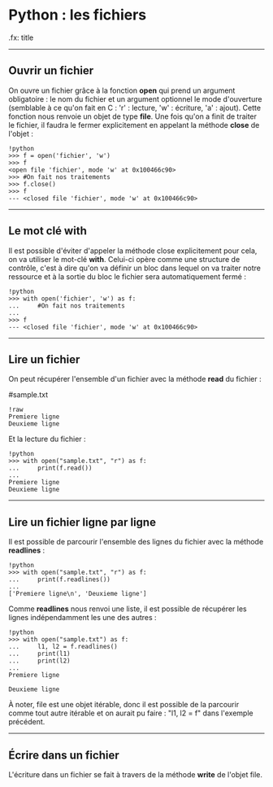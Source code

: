 # Python : les fichiers

.fx: title

---

## Ouvrir un fichier

On ouvre un fichier grâce à la fonction **open** qui prend un argument obligatoire : le nom du fichier et un argument optionnel le mode d'ouverture (semblable à ce qu'on fait en C : 'r' : lecture, 'w' : écriture, 'a' : ajout). Cette fonction nous renvoie un objet de type **file**. Une fois qu'on a finit de traiter le fichier, il faudra le fermer explicitement en appelant la méthode **close** de l'objet :

    !python
    >>> f = open('fichier', 'w')
    >>> f
    <open file 'fichier', mode 'w' at 0x100466c90>
    >>> #On fait nos traitements
    >>> f.close()
    >>> f
    --- <closed file 'fichier', mode 'w' at 0x100466c90>

---

## Le mot clé with

Il est possible d'éviter d'appeler la méthode close explicitement pour cela, on va utiliser le mot-clé **with**. Celui-ci opère comme une structure de contrôle, c'est à dire qu'on va définir un bloc dans lequel on va traiter notre ressource et à la sortie du bloc le fichier sera automatiquement fermé :

    !python
    >>> with open('fichier', 'w') as f:
    ...     #On fait nos traitements
    ...
    >>> f
    --- <closed file 'fichier', mode 'w' at 0x100466c90>

---

## Lire un fichier

On peut récupérer l'ensemble d'un fichier avec la méthode **read** du fichier :

#sample.txt

    !raw
    Premiere ligne
    Deuxieme ligne
    
Et la lecture du fichier :

    !python
    >>> with open("sample.txt", "r") as f:
    ...     print(f.read())
    ...
    Premiere ligne
    Deuxieme ligne

---

## Lire un fichier ligne par ligne

Il est possible de parcourir l'ensemble des lignes du fichier avec la méthode **readlines** :

    !python
    >>> with open("sample.txt", "r") as f:
    ...     print(f.readlines())
    ...
    ['Premiere ligne\n', 'Deuxieme ligne']
    
Comme **readlines** nous renvoi une liste, il est possible de récupérer les lignes indépendamment les une des autres :

    !python
    >>> with open("sample.txt") as f:
    ...     l1, l2 = f.readlines()
    ...     print(l1)
    ...     print(l2)
    ...
    Premiere ligne

    Deuxieme ligne
    
À noter, file est une objet itérable, donc il est possible de la parcourir comme tout autre itérable et on aurait pu faire : "l1, l2 = f" dans l'exemple précédent.

---

## Écrire dans un fichier

L'écriture dans un fichier se fait à travers de la méthode **write** de l'objet file.